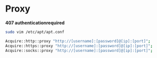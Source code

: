 # Proxy

**407 authenticationrequired**

```sh
sudo vim /etc/apt/apt.conf

Acquire::http::proxy "http://[username]:[password]@[ip]:[port]";
Acquire::https::proxy "http://[username]:[password]@[ip]:[port]";
Acquire::socks::proxy "http://[username]:[password]@[ip]:[port]";
```

